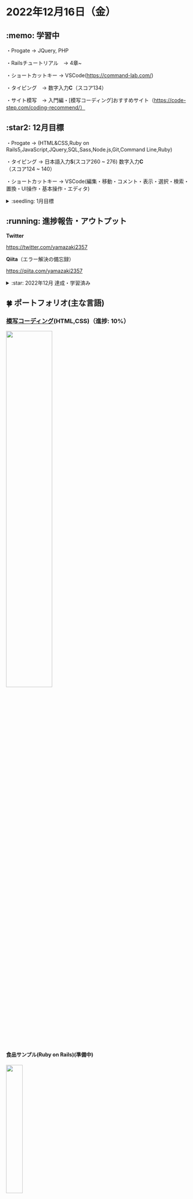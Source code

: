 # 2022年12月16日（金）
## \:memo: 学習中 

・Progate → JQuery, PHP

・Railsチュートリアル　→ 4章~

・ショートカットキー → VSCode(https://command-lab.com/)

・タイピング　→ 数字入力**C**（スコア134）

・サイト模写　→ 入門編・[模写コーディング]おすすめサイト（https://code-step.com/coding-recommend/）

## \:star2: 12月目標
・Progate → (HTML&CSS,Ruby on Rails5,JavaScript,JQuery,SQL,Sass,Node.js,Git,Command Line,Ruby)

・タイピング → 日本語入力**S**(スコア260 ~ 276) 数字入力**C**（スコア124 ~ 140）

・ショートカットキー → VSCode(編集・移動・コメント・表示・選択・検索・置換・UI操作・基本操作・エディタ)

<details><summary>:seedling: 1月目標</summary>

・Railsチュートリアル

・模写コーディング　①〜⑤（上級）

・タイピング → 数字入力 **B**（スコア175 ~ 191）
<br>
個人的な用途でのパソコン利用には問題のないレベル

</details>

## \:running: 進捗報告・アウトプット

**Twitter**

https://twitter.com/yamazaki2357

**Qiita**（エラー解決の備忘録）

https://qiita.com/yamazaki2357

<details><summary>:star: 2022年12月 達成・学習済み</summary>

・Progate → HTML & CSS, Ruby, Git, Sass, Command Line, javaScript, Ruby on Rails5, SQL
<br><br>
・タイピング → 日本語入力**Good!**(スコア283), 数字入力**C**(スコア134) 
<br><br>
・ショートカットキー → VSCode(編集・移動・コメント・基本操作・エディタ)
<br><br>
・Railsチュートリアル　1章〜3章
<br><br>
・Udemy → 【基礎からわかる！】Webアプリケーションの仕組み
(https://www.udemy.com/share/104tNc3@QVDpnfRoh7wxRHeBGeCfkWhBF_NofEMPJnojBci8uleW-pbIk-zRMg7DnaXCVwuvVg==/)
<br><br>
・サイト模写　→ 「入門編」

</details>


<!--  -->


## :four_leaf_clover: ポートフォリオ(主な言語)

### [模写コーディング](https://yamazaki2357.github.io/site-coding/)(HTML,CSS)（進捗: 10%）
<img src="https://github.com/yamazaki2357/study/blob/main/img/%20%E6%A8%A1%E5%86%99%E3%82%B3%E3%83%BC%E3%83%87%E3%82%A3%E3%83%B3%E3%82%B0.png" width="50%">

#### 食品サンプル(Ruby on Rails)(準備中)
<img src="https://github.com/yamazaki2357/study/blob/main/img/%E9%A3%9F%E5%93%81%E3%82%B5%E3%83%B3%E3%83%97%E3%83%AB.png" width="30%">

#### ブラックジャック(Ruby)（準備中）

#### スロットマシーン(Javascript)（準備中）

#### 星を見に行こう(Vue.js)（準備中）

#### 規格品管理(Excel VBA)（準備中）

